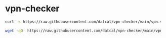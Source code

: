 # vpn-checker

```` bash
curl -s https://raw.githubusercontent.com/datcal/vpn-checker/main/vpn.sh | bash
````

```` bash
wget -qO- https://raw.githubusercontent.com/datcal/vpn-checker/main/vpn.sh | bash
````